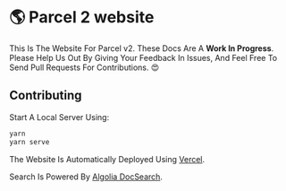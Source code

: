 # 🌎 Parcel 2 website

This Is The Website For Parcel v2. These Docs Are A **Work In Progress**. Please Help Us Out By Giving Your Feedback In Issues, And Feel Free To Send Pull Requests For Contributions. 😍

## Contributing

Start A Local Server Using:

```bash
yarn
yarn serve
```

The Website Is Automatically Deployed Using [Vercel](https://vercel.com).

Search Is Powered By [Algolia DocSearch](https://docsearch.algolia.com/).
